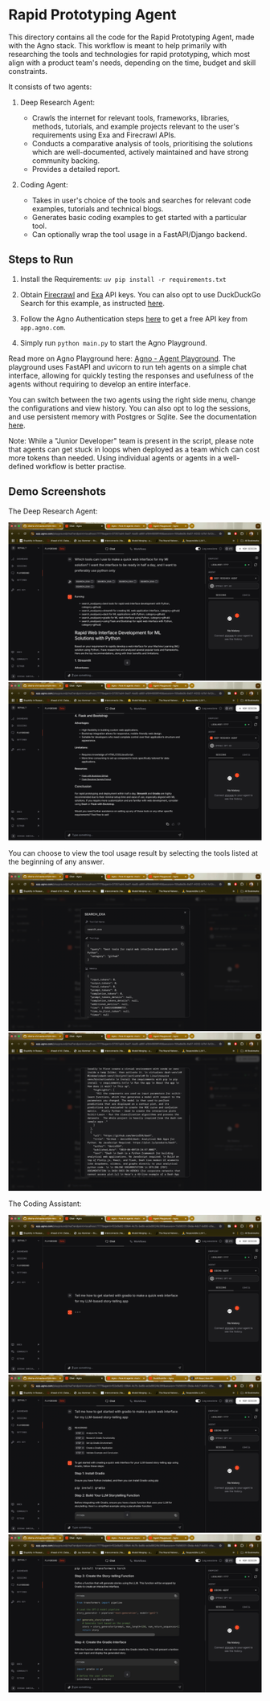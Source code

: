 # Rapid Prototyping Agent

This directory contains all the code for the Rapid Prototyping Agent, made with the Agno stack. 
This workflow is meant to help primarily with researching the tools and technologies for rapid prototyping,
which most align with a product team's needs, depending on the time, budget and skill constraints.

It consists of two agents:

1. Deep Research Agent:
   - Crawls the internet for relevant tools, frameworks, libraries, methods, tutorials, and example 
   projects relevant to the user's requirements using Exa and Firecrawl APIs.
   - Conducts a comparative analysis of tools, prioritising the solutions which are well-documented, 
   actively maintained and have strong community backing.
   - Provides a detailed report.

2. Coding Agent:
   - Takes in user's choice of the tools and searches for relevant code examples, tutorials and technical blogs.
   - Generates basic coding examples to get started with a particular tool.
   - Can optionally wrap the tool usage in a FastAPI/Django backend. 

## Steps to Run

1. Install the Requirements: `uv pip install -r requirements.txt`

2. Obtain [Firecrawl](https://www.firecrawl.dev/app/api-keys) and [Exa](https://dashboard.exa.ai/api-keys) API keys. 
You can also opt to use DuckDuckGo Search for this example, as instructed [here](https://docs.agno.com/tools/toolkits/duckduckgo).

3. Follow the Agno Authentication steps [here](https://docs.agno.com/get-started/playground#authenticate-with-agno) 
to get a free API key from `app.agno.com`. 

4. Simply run `python main.py` to start the Agno Playground.

Read more on Agno Playground here: [Agno - Agent Playground](https://docs.agno.com/get-started/playground). The 
playground uses FastAPI and uvicorn to run teh agents on a simple chat interface, allowing for quickly testing the
responses and usefulness of the agents without requiring to develop an entire interface.

You can switch between the two agents using the right side menu, change the configurations and view history.
You can also opt to log the sessions, and use persistent memory with Postgres or Sqlite. See the documentation 
[here](https://docs.agno.com/introduction).

Note: While a "Junior Developer" team is present in the script, please note that agents can get stuck in loops when 
deployed as a team which can cost more tokens than needed. Using individual agents or agents in a well-defined workflow
is better practise.

## Demo Screenshots

The Deep Research Agent:


![deep_research_img1.png](images/deep_research_img1.png)
![deep_research_img2.png](images/deep_research_img2.png)


You can choose to view the tool usage result by selecting the tools listed at the beginning of any answer.


![tool_img1.png](images/tool_img1.png)
![tool_img2.png](images/tool_img2.png)


The Coding Assistant:


![coding_img1.png](images/coding_img1.png)
![coding_img3.png](images/coding_img3.png)
![coding_img2.png](images/coding_img2.png)

